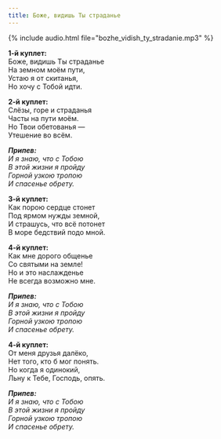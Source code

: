 ```yaml
---
title: Боже, видишь Ты страданье
---
```

{% include audio.html file="bozhe_vidish_ty_stradanie.mp3" %}

**1-й куплет:**  
Боже, видишь Ты страданье  
На земном моём пути,  
Устаю я от скитанья,  
Но хочу с Тобой идти.

**2-й куплет:**  
Слёзы, горе и страданья  
Часты на пути моём.  
Но Твои обетованья —  
Утешение во всём.

*__Припев:__  
И я знаю, что с Тобою  
В этой жизни я пройду  
Горной узкою тропою  
И спасенье обрету.*

**3-й куплет:**  
Как порою сердце стонет  
Под ярмом нужды земной,  
И страшусь, что всё потонет  
В море бедствий подо мной.

**4-й куплет:**  
Как мне дорого общенье  
Со святыми на земле!  
Но и это наслажденье  
Не всегда возможно мне.

*__Припев:__  
И я знаю, что с Тобою  
В этой жизни я пройду  
Горной узкою тропою  
И спасенье обрету.*

**4-й куплет:**  
От меня друзья далёко,  
Нет того, кто б мог понять.  
Но когда я одинокий,  
Льну к Тебе, Господь, опять.

*__Припев:__  
И я знаю, что с Тобою  
В этой жизни я пройду  
Горной узкою тропою  
И спасенье обрету.*
